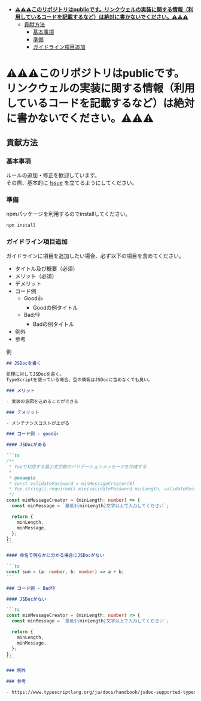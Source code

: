 <!-- START doctoc generated TOC please keep comment here to allow auto update -->
<!-- DON'T EDIT THIS SECTION, INSTEAD RE-RUN doctoc TO UPDATE -->

- [**⚠️⚠️⚠️このリポジトリはpublicです。リンクウェルの実装に関する情報（利用しているコードを記載するなど）は絶対に書かないでください。⚠️⚠️⚠️**](#%E3%81%93%E3%81%AE%E3%83%AA%E3%83%9D%E3%82%B8%E3%83%88%E3%83%AA%E3%81%AFpublic%E3%81%A7%E3%81%99%E3%83%AA%E3%83%B3%E3%82%AF%E3%82%A6%E3%82%A7%E3%83%AB%E3%81%AE%E5%AE%9F%E8%A3%85%E3%81%AB%E9%96%A2%E3%81%99%E3%82%8B%E6%83%85%E5%A0%B1%E5%88%A9%E7%94%A8%E3%81%97%E3%81%A6%E3%81%84%E3%82%8B%E3%82%B3%E3%83%BC%E3%83%89%E3%82%92%E8%A8%98%E8%BC%89%E3%81%99%E3%82%8B%E3%81%AA%E3%81%A9%E3%81%AF%E7%B5%B6%E5%AF%BE%E3%81%AB%E6%9B%B8%E3%81%8B%E3%81%AA%E3%81%84%E3%81%A7%E3%81%8F%E3%81%A0%E3%81%95%E3%81%84)
  - [貢献方法](#%E8%B2%A2%E7%8C%AE%E6%96%B9%E6%B3%95)
    - [基本事項](#%E5%9F%BA%E6%9C%AC%E4%BA%8B%E9%A0%85)
    - [準備](#%E6%BA%96%E5%82%99)
    - [ガイドライン項目追加](#%E3%82%AC%E3%82%A4%E3%83%89%E3%83%A9%E3%82%A4%E3%83%B3%E9%A0%85%E7%9B%AE%E8%BF%BD%E5%8A%A0)

<!-- END doctoc generated TOC please keep comment here to allow auto update -->

# **⚠️⚠️⚠️このリポジトリはpublicです。リンクウェルの実装に関する情報（利用しているコードを記載するなど）は絶対に書かないでください。⚠️⚠️⚠️**

## 貢献方法

### 基本事項

ルールの追加・修正を歓迎しています。  
その際、基本的に [Issue](https://github.com/lincwell/frontend-coding-guideline/issues) を立てるようにしてください。

### 準備

npmパッケージを利用するのでinstallしてください。

```bash
npm install
```

### ガイドライン項目追加

ガイドラインに項目を追加したい場合、必ず以下の項目を含めてください。

- タイトル及び概要（必須）
- メリット（必須）
- デメリット
- コード例
  - Good👍
    - Goodの例タイトル
  - Bad:👎
    - Badの例タイトル
- 例外
- 参考

例

````markdown
## JSDocを書く

処理に対してJSDocを書く。
TypeScriptを使っている場合、型の情報はJSDocに含めなくても良い。

### メリット

- 実装の意図を込めることができる

### デメリット

- メンテナンスコストが上がる

### コード例 - good👍

#### JSDocがある

```ts
/**
 * Yupで利用する最小文字数のバリデーションメッセージを作成する
 *
 * @example
 * const validatePassword = minMessageCreator(8)
 * Yup.string().required().min(validatePassword.minLength, validatePassword.minMessage)
 */
const minMessageCreator = (minLength: number) => {
  const minMessage = `最低${minLength}文字以上で入力してください`;

  return {
    minLength,
    minMessage,
  };
};
```

#### 命名で明らかに分かる場合にJSDocがない

```ts
const sum = (a: number, b: number) => a + b;
```

### コード例 - Bad👎

#### JSDocがない

```ts
const minMessageCreator = (minLength: number) => {
  const minMessage = `最低${minLength}文字以上で入力してください`;

  return {
    minLength,
    minMessage,
  };
};
```

### 例外

### 参考

- https://www.typescriptlang.org/ja/docs/handbook/jsdoc-supported-types.html
````
